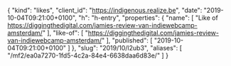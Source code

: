 {
  "kind": "likes",
  "client_id": "https://indigenous.realize.be",
  "date": "2019-10-04T09:21:00+0100",
  "h": "h-entry",
  "properties": {
    "name": [
      "Like of https://diggingthedigital.com/jamies-review-van-indiewebcamp-amsterdam/"
    ],
    "like-of": [
      "https://diggingthedigital.com/jamies-review-van-indiewebcamp-amsterdam/"
    ],
    "published": [
      "2019-10-04T09:21:00+0100"
    ]
  },
  "slug": "2019/10/l2ub3",
  "aliases": [
    "/mf2/ea0a7270-1fd5-4c2a-84e4-6638daa6d83e/"
  ]
}
